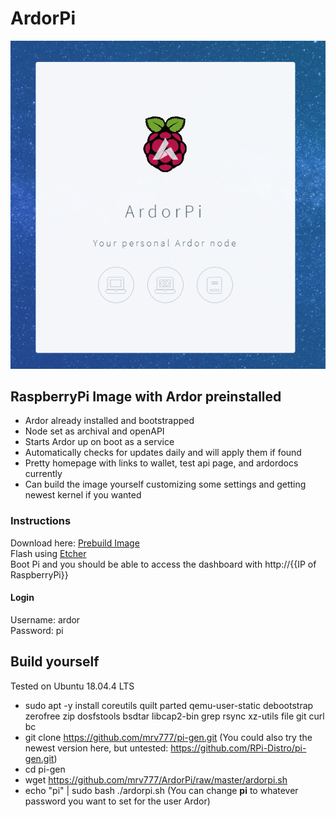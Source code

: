 # ArdorPi

![ArdorPi Dashboard](https://github.com/mrv777/ArdorPi/raw/master/ardorPiScreen.png)

## RaspberryPi Image with Ardor preinstalled
- Ardor already installed and bootstrapped
- Node set as archival and openAPI
- Starts Ardor up on boot as a service
- Automatically checks for updates daily and will apply them if found
- Pretty homepage with links to wallet, test api page, and ardordocs currently
- Can build the image yourself customizing some settings and getting newest kernel if you wanted

### Instructions
Download here: [Prebuild Image](https://ardor.tools/ardor-raspbian-lite.zip)  
Flash using [Etcher](https://www.balena.io/etcher/)  
Boot Pi and you should be able to access the dashboard with http://{{IP of RaspberryPi}}

#### Login
Username: ardor  
Password: pi

## Build yourself

Tested on Ubuntu 18.04.4 LTS

- sudo apt -y install coreutils quilt parted qemu-user-static debootstrap zerofree zip dosfstools bsdtar libcap2-bin grep rsync xz-utils file git curl bc
- git clone https://github.com/mrv777/pi-gen.git (You could also try the newest version here, but untested: https://github.com/RPi-Distro/pi-gen.git)
- cd pi-gen
- wget https://github.com/mrv777/ArdorPi/raw/master/ardorpi.sh
- echo "pi" | sudo bash ./ardorpi.sh (You can change **pi** to whatever password you want to set for the user Ardor)
